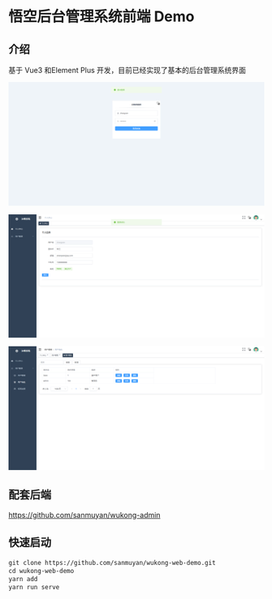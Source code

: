 # 悟空后台管理系统前端 Demo

## 介绍

基于 Vue3 和Element Plus 开发，目前已经实现了基本的后台管理系统界面

![img.png](img.png)

![img_1.png](img_1.png)

![img_2.png](img_2.png)

## 配套后端

https://github.com/sanmuyan/wukong-admin

## 快速启动

```shell
git clone https://github.com/sanmuyan/wukong-web-demo.git
cd wukong-web-demo
yarn add
yarn run serve
```
